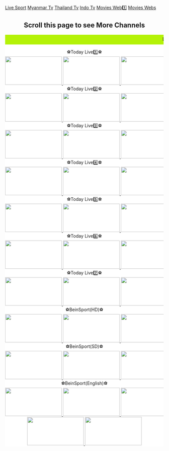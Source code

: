 <!DOCTYPE html>
<html>
<head>
<meta name="viewport" content="width=device-width, initial-scale=1">
<style>
body {margin:0;}

.navbar {
  overflow: hidden;
  background-color: green;
  position: fixed;
  top: 0;
  width: 100%;
}

.navbar a {
  float: left;
  display: block;
  color: #f2f2f2;
  text-align: center;
  padding: 14px 16px;
  text-decoration: none;
  font-size: 17px;
}

.navbar a:hover {
  background: #ddd;
  color: black;
}

.main {
  padding: 16px;
  margin-top: 30px;
  height: 1500px; /* Used in this example to enable scrolling */
}
</style>
</head>
<body>
<div class="navbar">
  <a href="#home">Live Sport</a>
  <a href="go:myanmar">Myanmar Tv</a>
  <a href="https://www.dooballfree24hr.com/live/true-premier-football-hd1/">Thailand Tv</a>
<a href="#home">Indo Tv</a>
  <a href="http://zegomovie.com/index.php?s=/list-read-id-1.html">Movies Web1️⃣</a>
  <a href="#contact">Movies Webs</a>
</div><center>
  <h2>Scroll this page to see More Channels</h2></center>
<center>
<marquee bgcolor="#b4f207">Liveလာချိန်ကြည့်မရပါကAppကိုပိတ်recentရှင်း၍ပြန်ဝင်ကြည့်ပါရန်</marquee>
    <div class="scrollmenu">
<!DOCTYPE html>
<html>
<head>
<meta name="viewport" content="width=device-width, initial-scale=1">
<style>
div.scrollmenu {
  background-color: #fff;
  overflow: auto;
  white-space: nowrap;
}

div.scrollmenu a {
  display: inline-block;
  color: red;
  text-align: center;
  padding: 14px;
  text-decoration: none;
}

div.scrollmenu a:hover {
  background-color: #777;
}
</style>
</head>
<body><div>
⚽Today Live1️⃣⚽</body></div>
<body><div class="scrollmenu">
<a href="https://tmovie.b-cdn.net/LiveApp/streams/bs3_ar.m3u8" target="_blank"> <img src="https://i.imgur.com/ApHZiwe.jpg" width="180" height="90">
<a href="https://yypull.gdsth.com/live/stream-552369_ld.m3u8?auth_key=1667913620-0-0-4ea10f13e92c3cd9898e167147e18c82" target="_blank"> <img src="https://i.imgur.com/ApHZiwe.jpg" width="180" height="90">
<a href="https://yypull.gdsth.com/live/stream-552369.m3u8?auth_key=1667913680-0-0-9f17fc7746a22ccf1f8f96eb9a2bb088" target="_blank"> <img src="https://i.imgur.com/ApHZiwe.jpg" width="180" height="90"></a>
</body></div></html>
<body><div>
⚽Today Live2️⃣⚽</body></div>
<body><div class="scrollmenu">
<a href="https://rr5---sn-w5nuxa-c33lk-14.googleuservideo.com/hdfootball_w1/beinsport1_480p/chunks.m3u8?nimblesessionid=8816246&wmsAuthSign=c2VydmVyX3RpbWU9MTEvOC8yMDIyIDg6MjM6NDUgQU0maGFzaF92YWx1ZT1DVDV3UEtQajg3Mk5ZZzBlb0d4MTZBPT0mdmFsaWRtaW51dGVzPTEmc3RybV9sZW49MjkmaWQ9YmdocjEyMDg1NA==" target="_blank"> <img src="https://i.imgur.com/jGg8Rqo.jpg" width="180" height="90">
<a href="https://yypull.gdsth.com/live/stream-348285_ld.m3u8?auth_key=1667914760-0-0-a2e8847e837f86a33bc4674e2ab5066e" target="_blank"> <img src="https://i.imgur.com/jGg8Rqo.jpg" width="180" height="90">
<a href="https://yypull.gdsth.com/live/stream-348285.m3u8?auth_key=1667914760-0-0-684b6ad7a6e6ddab92867c9f4b7a846f" target="_blank"> <img src="https://i.imgur.com/jGg8Rqo.jpg" width="180" height="90"></a>
</body></div></html>
<body><div>
⚽Today Live3️⃣⚽</body></div>
<body><div class="scrollmenu">
<a href="https://yypull.gdsth.com/live/stream-459976_ld.m3u8?auth_key=1667917580-0-0-74b4e4c0c5aa690397d407cda8037d4e" target="_blank"> <img src="https://i.imgur.com/PtNJjDx.jpg" width="180" height="90">
<a href="https://yypull.gdsth.com/live/stream-459976.m3u8?auth_key=1667917580-0-0-342cc4f05d0af57170fc93e28b3e7b6b" target="_blank"> <img src="https://i.imgur.com/PtNJjDx.jpg" width="180" height="90">
<a href="http://57.128.137.73:9998/epl5/tracks-v1a1/mono.m3u8?token=02ddc38572924c932368682fecde8faed7ed19c0-32eb5fd3fa54f2a9c106944ca198d41f-1667906721-1667895921" target="_blank"> <img src="https://i.imgur.com/PtNJjDx.jpg" width="180" height="90"></a>
</body></div></html>
<body><div>
⚽Today Live4️⃣⚽</body></div>
<body>
<div class="scrollmenu"><a href="http://57.128.137.73:9998/epl4/tracks-v1a1/mono.m3u8?token=78a0b76d82b6f31a70c8b55a939db8af5f636d71-afe7973de1f963d66ea5728d94c0cb6c-1667906942-1667896142" target="_blank"> <img src="https://i.imgur.com/NYZmLvW.jpg" width="180" height="90">
<a href="https://yypull.gdsth.com/live/stream-482183_ld.m3u8?auth_key=1667918420-0-0-af23655b42e4cc05116d2a89309659a6" target="_blank"> <img src="https://i.imgur.com/NYZmLvW.jpg" width="180" height="90">
<a href="https://yypull.gdsth.com/live/stream-482183.m3u8?auth_key=1667918420-0-0-0d8d10c94f733e3c9738c7af8abf41f6" target="_blank"> <img src="https://i.imgur.com/NYZmLvW.jpg" width="180" height="90"></a>
</body></div></html>
<body><div>
⚽Today Live5️⃣⚽</body></div>
<body>
<div class="scrollmenu"><a href="https://tmovie.b-cdn.net/LiveApp/streams/bs3_ar.m3u8" target="_blank"> <img src="https://i.imgur.com/Kv8NjRK.jpg" width="180" height="90">
<a href="https://yypull.gdsth.com/live/stream-552369_ld.m3u8?auth_key=1667920160-0-0-3b60e9f58ddd89dde068b5048d057baa" target="_blank"> <img src="https://i.imgur.com/Kv8NjRK.jpg" width="180" height="90">
<a href="https://yypull.gdsth.com/live/stream-552369.m3u8?auth_key=1667920160-0-0-cff061220476e059e2ccfafe304dff9a" target="_blank"> <img src="https://i.imgur.com/Kv8NjRK.jpg" width="180" height="90"></a>
</body></div></html>
<body><div>
⚽Today Live6️⃣⚽</body></div>
<body>
<div class="scrollmenu"><a href="https://tmovie.b-cdn.net/LiveApp/streams/bspremium1.m3u8" target="_blank"> <img src="https://i.imgur.com/9g3l7w3.jpg" width="180" height="90">
<a href="https://yypull.gdsth.com/live/stream-492306_ld.m3u8?auth_key=1667921720-0-0-419853868a74e5b899497729a95cb328" target="_blank"> <img src="https://i.imgur.com/9g3l7w3.jpg" width="180" height="90">
<a href="https://yypull.gdsth.com/live/stream-492306.m3u8?auth_key=1667921720-0-0-d293ce0aaf7a5afa33140ab625531e32" target="_blank"> <img src="https://i.imgur.com/9g3l7w3.jpg" width="180" height="90"></a>
</body></div></html>
<body><div>
⚽Today Live7️⃣⚽</body></div>
<body>
<div class="scrollmenu"><a href="https://tmovie.b-cdn.net/LiveApp/streams/bspremium1.m3u8" target="_blank"> <img src="https://i.imgur.com/wIZJutE.jpg" width="180" height="90">
<a href="https://yypull.gdsth.com/live/stream-557735_ld.m3u8?auth_key=1667921780-0-0-21dd3b395e0da140dac7808267fe5b25" target="_blank"> <img src="https://i.imgur.com/wIZJutE.jpg" width="180" height="90">
<a href="https://yypull.gdsth.com/live/stream-557735_ld.m3u8?auth_key=1667921780-0-0-21dd3b395e0da140dac7808267fe5b25" target="_blank"> <img src="https://i.imgur.com/wIZJutE.jpg" width="180" height="90"></a>
</body></div></html>
<div class="text1">
⚽BeinSport(HD)⚽</div>

<body>
<div class="scrollmenu">
<a href="http://s20tv.co:80/live/bilal/bilal2022/126846.ts" target="_blank"> <img src="https://i.imgur.com/970UNao.jpg" width="180" height="90">
<a href="http://s20tv.co:80/live/bilal/bilal2022/126847.ts" target="_blank"> <img src="https://i.imgur.com/meD2QuU.jpg" width="180" height="90">
<a href="http://s20tv.co:80/live/bilal/bilal2022/126848.ts" target="_blank"> <img src="https://i.imgur.com/W1TpEMT.jpg" width="180" height="90">
<a href="http://s20tv.co:80/live/bilal/bilal2022/126849.ts" target="_blank"> <img src="https://i.imgur.com/R18D3uM.jpg" width="180" height="90">
<a href="https://tmovie.b-cdn.net/LiveApp/streams/bs2_ar.m3u8" target="_blank"> <img src="https://i.imgur.com/CzI9F9Q.jpg" width="180" height="90">
<a href="https://tmovie.b-cdn.net/LiveApp/streams/bs3_ar.m3u8" target="_blank"> <img src="https://i.imgur.com/HuGWgH6.jpg" width="180" height="90"></body></div></a></html>
<div class="text1">
⚽BeinSport(SD)⚽</div>
<body>
<div class="scrollmenu">
<a href="http://s20tv.co:80/live/bilal/bilal2022/282435.ts" target="_blank"> <img src="https://i.imgur.com/PRaugtJ.jpg" width="180" height="90">
<a href="http://s20tv.co:80/live/bilal/bilal2022/282436.ts" target="_blank"> <img src="https://i.imgur.com/PWOMBlB.jpg" width="180" height="90">
<a href="http://s20tv.co:80/live/bilal/bilal2022/282437.ts" target="_blank"> <img src="https://i.imgur.com/7CBDzO9.jpg" width="180" height="90">
<a href="http://s20tv.co:80/live/bilal/bilal2022/282438.ts" target="_blank"> <img src="https://i.imgur.com/bUN78aF.jpg" width="180" height="90">
<a href="http://s20tv.co:80/live/bilal/bilal2022/282439.ts" target="_blank"> <img src="https://i.imgur.com/zUp7uOC.jpg" width="180" height="90">
<a href="http://s20tv.co:80/live/bilal/bilal2022/282440.ts" target="_blank"> <img src="https://i.imgur.com/fMdldhj.jpg" width="180" height="90"></a>
</div>
<div class="text1">
⚽BeinSport(English)⚽</div>
<body>
<div class="scrollmenu">
<a href="https://tmovie.b-cdn.net/LiveApp/streams/bseng1.m3u8" target="_blank"> <img src="https://i.imgur.com/nFU2Hpk.jpg" width="180" height="90">
<a href="https://tmovie.b-cdn.net/LiveApp/streams/bseng2.m3u8" target="_blank"> <img src="https://i.imgur.com/wp4MztZ.jpg" width="180" height="90">
<a href="https://tmovie.b-cdn.net/LiveApp/streams/bseng3.m3u8" target="_blank"> <img src="https://i.imgur.com/LQKE1N1.jpg" width="180" height="90"></a></div>
<body>
<div class="scrollmenu">
<a href="go:bein" target="_blank"> <img src="https://i.imgur.com/blsBaTv.jpg" width="180" height="90">
<a href="http://57.128.137.73:9998/epl2/index.m3u8?token=b5596c1b4c3ad7f508134f06a0e818f9f20502e2-f8d160a2883bb2e29789ef9baf27fe10-1667892163-1667881363" target="_blank"> <img src="https://i.imgur.com/3IoPi20.jpg" width="180" height="90">
